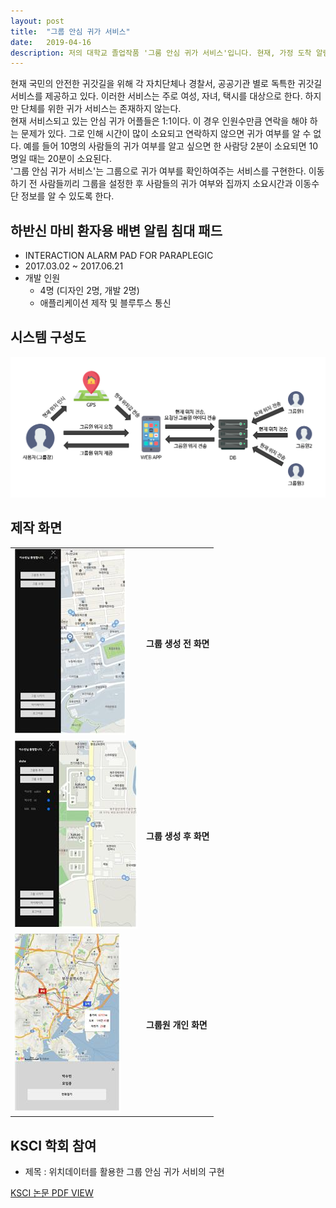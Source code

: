 ```yaml
---
layout: post
title:  "그룹 안심 귀가 서비스"
date:   2019-04-16
description: 저의 대학교 졸업작품 '그룸 안심 귀가 서비스'입니다. 현재, 가정 도착 알림 시스템은 주로 여성, 어린이, 택시에 적용되고 있습니다. 하지만 집단에 대한 집 도착 알림 시스템은 없습니다. 현재 자택 도착 통보 시스템 신청은 일대일만 가능하며, 이 경우 연락해야 할 경우 문제가 있습니다. 이러한 문제를 해결하기 위하여 그룹을 지정하여 그룹원들의 귀가 상태를 확인할 수 있는 서비스를 개발하였습니다.
---
```


<p class="intro">현재 국민의 안전한 귀갓길을 위해 각 자치단체나 경찰서, 공공기관 별로 독특한 귀갓길 서비스를 제공하고 있다. 이러한 서비스는 주로 여성, 자녀, 택시를 대상으로 한다. 하지만 단체를 위한 귀가 서비스는 존재하지 않는다. <br>
 현재 서비스되고 있는 안심 귀가 어플들은 1:1이다. 이 경우 인원수만큼 연락을 해야 하는 문제가 있다. 그로 인해 시간이 많이 소요되고 연락하지 않으면 귀가 여부를 알 수 없다. 예를 들어 10명의 사람들의 귀가 여부를 알고 싶으면 한 사람당 2분이 소요되면 10명일 때는 20분이 소요된다. <br>
 '그룹 안심 귀가 서비스'는 그룹으로 귀가 여부를 확인하여주는 서비스를 구현한다. 이동하기 전 사람들끼리 그룹을 설정한 후 사람들의 귀가 여부와 집까지 소요시간과 이동수단 정보를 알 수 있도록 한다.  </p>


## 하반신 마비 환자용 배변 알림 침대 패드
* INTERACTION ALARM PAD FOR PARAPLEGIC
* 2017.03.02 ~ 2017.06.21
* 개발 인원
  * 4명 (디자인 2명, 개발 2명)
  * 애플리케이션 제작 및 블루투스 통신

## 시스템 구성도
<img src="/assets/img/system.png">

## 제작 화면
<table>
  <tr>
    <td><img class="screen" src="/assets/img/screen4.jpg"></td>
    <td><h4>그룹 생성 전 화면</h4><p></p></td>
  </tr>
  <tr>
    <td><img class="screen" src="/assets/img/screen3.jpg"></td>
    <td><h4>그룹 생성 후 화면</h4><p></p></td>
  </tr>
  <tr>
    <td><img class="screen" src="/assets/img/screen2.jpg"></td>
    <td><h4>그룹원 개인 화면</h4><p></p></td>
  </tr>
</table>


## KSCI 학회 참여
* 제목 : 위치데이터를 활용한 그룹 안심 귀가 서비의 구현

<a class="view" href="/assets/img/paper.pdf" target="_blank">KSCI 논문 PDF VIEW</a>
